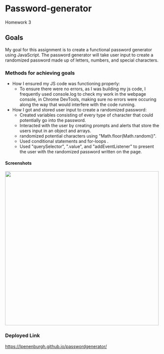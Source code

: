 # Password-generator
Homework 3

## Goals
My goal for this assignment is to create a functional password generator using JavaScript. The password generator will take user input to create a randomized password made up of letters, numbers, and special characters.

### Methods for achieving goals
* How I ensured my JS code was functioning properly:
    * To ensure there were no errors, as I was building my js code, I frequently used console.log  to check my work in the webpage console, in Chrome DevTools, making sure no errors were occuring along the way that would interfere with the code running.
* How I got and stored user input to create a randomized password:
    * Created variables consisting of every type of character that could potentially go into the password.
    * Interacted with the user by creating prompts and alerts that store the users input in an object and arrays.
    * randomized potential characters using "Math.floor(Math.random()".
    * Used conditional statements and for-loops .
    * Used "querySelector", ".value", and "addEventListener" to present the user with the randomized password written on the page.



#### Screenshots
<img src="https://i.imgur.com/OFhU6HJ.png" width="500">

### Deployed Link
https://lpenenburgh.github.io/passwordgenerator/